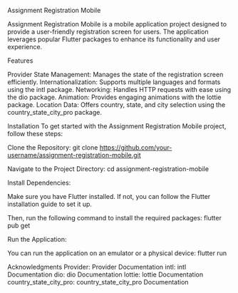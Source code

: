 Assignment Registration Mobile

Assignment Registration Mobile is a mobile application project designed to provide a user-friendly registration screen for users. The application leverages popular Flutter packages to enhance its functionality and user experience.

Features

Provider State Management: Manages the state of the registration screen efficiently.
Internationalization: Supports multiple languages and formats using the intl package.
Networking: Handles HTTP requests with ease using the dio package.
Animation: Provides engaging animations with the lottie package.
Location Data: Offers country, state, and city selection using the country_state_city_pro package.


Installation
To get started with the Assignment Registration Mobile project, follow these steps:

Clone the Repository:
git clone https://github.com/your-username/assignment-registration-mobile.git

Navigate to the Project Directory:
cd assignment-registration-mobile

Install Dependencies:

Make sure you have Flutter installed. If not, you can follow the Flutter installation guide to set it up.

Then, run the following command to install the required packages:
flutter pub get

Run the Application:

You can run the application on an emulator or a physical device:
flutter run

Acknowledgments
Provider: Provider Documentation
intl: intl Documentation
dio: dio Documentation
lottie: lottie Documentation
country_state_city_pro: country_state_city_pro Documentation

